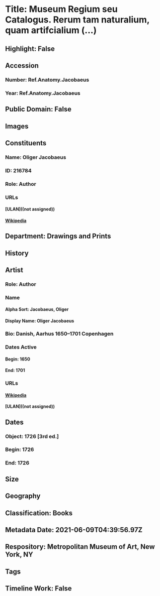 # Title: Museum Regium seu Catalogus. Rerum tam naturalium, quam artifcialium (...)
## Highlight: False
## Accession
### Number: Ref.Anatomy.Jacobaeus
### Year: Ref.Anatomy.Jacobaeus
## Public Domain: False
## Images
## Constituents
### Name: Oliger Jacobaeus
### ID: 216784
### Role: Author
### URLs
#### [ULAN]((not assigned))
#### [Wikipedia](https://www.wikidata.org/wiki/Q1617305)
## Department: Drawings and Prints
## History
## Artist
### Role: Author
### Name
#### Alpha Sort: Jacobaeus, Oliger
#### Display Name: Oliger Jacobaeus
### Bio: Danish, Aarhus 1650–1701 Copenhagen
### Dates Active
#### Begin: 1650
#### End: 1701
### URLs
#### [Wikipedia](https://www.wikidata.org/wiki/Q1617305)
#### [ULAN]((not assigned))
## Dates
### Object: 1726 [3rd ed.]
### Begin: 1726
### End: 1726
## Size
## Geography
## Classification: Books
## Metadata Date: 2021-06-09T04:39:56.97Z
## Respository: Metropolitan Museum of Art, New York, NY
## Tags
## Timeline Work: False